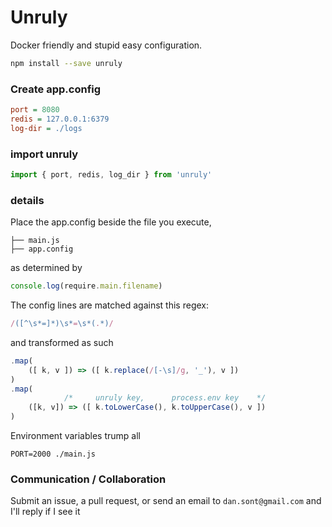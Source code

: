 # Unruly

Docker friendly and stupid easy configuration.

```sh
npm install --save unruly
```

### Create app.config

```ini
port = 8080
redis = 127.0.0.1:6379
log-dir = ./logs
```

### import unruly

```javascript
import { port, redis, log_dir } from 'unruly'
```

### details

Place the app.config beside the file you execute,

```text
├── main.js
├── app.config
```

as determined by

```javascript
console.log(require.main.filename)
```

The config lines are matched against this regex:

```javascript
/([^\s*=]*)\s*=\s*(.*)/
```

and transformed as such

```javascript
.map(
	([ k, v ]) => ([ k.replace(/[-\s]/g, '_'), v ])
)
.map(
			/*     unruly key,      process.env key    */
	([k, v]) => ([ k.toLowerCase(), k.toUpperCase(), v ])
)
```

Environment variables trump all

```shell
PORT=2000 ./main.js
```

### Communication / Collaboration

Submit an issue, a pull request, or send an email to ``dan.sont@gmail.com`` and I'll reply if I see it
